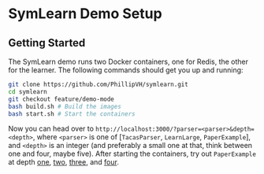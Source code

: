 # SymLearn Demo Setup
## Getting Started
The SymLearn demo runs two Docker containers, one for Redis, the other for the learner. 
The following commands should get you up and running:
```bash
git clone https://github.com/PhillipVH/symlearn.git
cd symlearn
git checkout feature/demo-mode
bash build.sh # Build the images
bash start.sh # Start the containers
```
Now you can head over to `http://localhost:3000/?parser=<parser>&depth=<depth>`, where `<parser>` is one of [`TacasParser`, `LearnLarge`, `PaperExample`], and `<depth>` is an integer (and preferably a small one at that, think between one and four, maybe five). After starting the containers, try out `PaperExample` at depth [one](http://localhost:3000/?parser=PaperExample&depth=1), [two](http://localhost:3000/?parser=PaperExample&depth=2), [three](http://localhost:3000/?parser=PaperExample&depth=4), and [four](http://localhost:3000/?parser=PaperExample&depth=4). 
